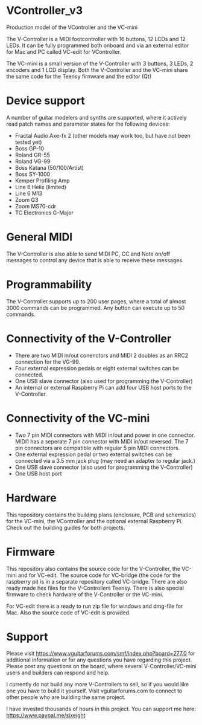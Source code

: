 # VController_v3
Production model of the VController and the VC-mini

The V-Controller is a MIDI footcontroller with 16 buttons, 12 LCDs and 12 LEDs.
It can be fully programmed both onboard and via an external editor for Mac and PC called VC-edit for VController.

The VC-mini is a small version of the V-Controller with 3 buttons, 3 LEDs, 2 encoders and 1 LCD display.
Both the V-Controller and the VC-mini share the same code for the Teensy firmware and the editor (Qt)

# Device support
A number of guitar modelers and synths are supported, where it actively read patch names and parameter states for the following devices:
* Fractal Audio Axe-fx 2 (other models may work too, but have not been tested yet)
* Boss GP-10
* Roland GR-55
* Roland VG-99
* Boss Katana (50/100/Artist)
* Boss SY-1000
* Kemper Profiling Amp
* Line 6 Helix (limited)
* Line 6 M13
* Zoom G3
* Zoom MS70-cdr
* TC Electronics G-Major

# General MIDI
The V-Controller is also able to send MIDI PC, CC and Note on/off messages to control any device that is able to receive these messages.

# Programmability
The V-Controller supports up to 200 user pages, where a total of almost 3000 commands can be programmed. Any button can execute up to 50 commands.

# Connectivity of the V-Controller
* There are two MIDI in/out conenctors and MIDI 2 doubles as an RRC2 connection for the VG-99.
* Four external expression pedals or eight external switches can be connected.
* One USB slave connector (also used for programming the V-Controller)
* An internal or external Raspberry Pi can add four USB host ports to the V-Controller.

# Connectivity of the VC-mini
* Two 7 pin MIDI connectors with MIDI in/out and power in one connector. MIDI1 has a seperate 7 pin connector with MIDI in/out reversed. The 7 pin connectors are compatible with regular 5 pin MIDI connectors.
* One external expression pedal or two external switches can be connected via a 3.5 mm jack plug (may need an adapter to regular jack.)
* One USB slave connector (also used for programming the V-Controller)
* One USB host port

# Hardware
This repository contains the building plans (enclosure, PCB and schematics) for the VC-mini, the VController and the optional external Raspberry Pi. Check out the building guides for both projects.

# Firmware
This repository also contains the source code for the V-Controller, the VC-mini and for VC-edit. The source code for VC-bridge (the code for the raspberry pi) is in a separate repository called VC-bridge. There are also ready made hex files for the V-Controllers Teensy. There is also special firmware to check hardware of the V-Controller or the VC-mini.

For VC-edit there is a ready to run zip file for windows and dmg-file for Mac. Also the source code of VC-edit is provided.

# Support
Please visit https://www.vguitarforums.com/smf/index.php?board=277.0 for additional information or for any questions you have regarding this project. Please post any questions on the board, where several V-Controller/VC-mini users and builders can respond and help.

I currently do not build any more V-Controllers to sell, so if you would like one you have to build it yourself. Visit vguitarforums.com to connect to other people who are building the same project.

I have invested thousands of hours in this project. You can support me here: https://www.paypal.me/sixeight


